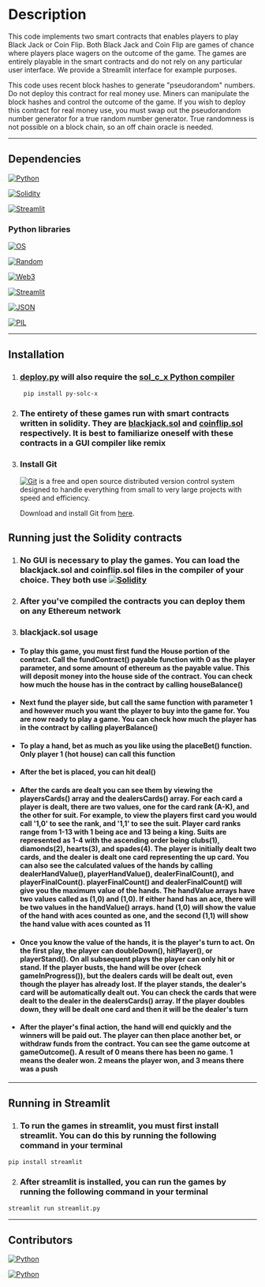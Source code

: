 # Description

This code implements two smart contracts that enables players to play Black Jack or Coin Flip.  Both Black Jack and Coin Flip are games of chance where players place wagers on the outcome of the game.  The games are entirely playable in the smart contracts and do not rely on any particular user interface.  We provide a Streamlit interface for example purposes.

This code uses recent block hashes to generate "pseudorandom" numbers.  Do not deploy this contract for real money use.  Miners can manipulate the block hashes and control the outcome of the game.  If you wish to deploy this contract for real money use, you must swap out the pseudorandom number generator for a true random number generator.  True randomness is not possible on a block chain, so an off chain oracle is needed.  

---

## Dependencies

[![Python](https://img.shields.io/badge/Python-3.9.12-blue)](https://www.python.org/downloads/release/python-3912/)

[![Solidity](https://img.shields.io/badge/Solidity-0.8.17-blue)](https://docs.soliditylang.org/en/v0.8.9/)

[![Streamlit](https://img.shields.io/badge/Streamlit-0.88.0-blue)](https://docs.streamlit.io/en/stable/)

### Python libraries

[![OS](https://img.shields.io/badge/OS-Windows%2010%20Pro%20x64-blue)](https://www.microsoft.com/en-us/software-download/windows10)

[![Random](https://img.shields.io/badge/Random_Number-0.0.3-blue)](https://pypi.org/project/random-number/)

[![Web3](https://img.shields.io/badge/Web3-5.24.0-blue)](https://web3py.readthedocs.io/en/stable/)

[![Streamlit](https://img.shields.io/badge/Streamlit-0.88.0-blue)](https://docs.streamlit.io/en/stable/)

[![JSON](https://img.shields.io/badge/Json-2.0.9-blue)](https://docs.python.org/3/library/json.html)

[![PIL](https://img.shields.io/badge/PIL-1.1.6-blue)](https://pypi.org/project/PIL/)

---

## Installation

1. ###  [deploy.py](https://github.com/davidlampach/blackjack_solidity/blob/master/deploy.py) will also require the [sol_c_x Python compiler](https://solcx.readthedocs.io/en/latest/)

        pip install py-solc-x

2. ### The entirety of these games run with smart contracts written in solidity.  They are [blackjack.sol](https://github.com/davidlampach/blackjack_solidity/blob/master/blackjack.sol) and [coinflip.sol](https://github.com/davidlampach/blackjack_solidity/blob/master/blackjack.sol) respectively.  It is best to familiarize oneself with these contracts in a GUI compiler like remix  

3. ### Install Git

   [![Git](https://img.shields.io/badge/Git-2.33.1-blue)](https://git-scm.com/downloads) is a free and open source distributed version control system designed to handle everything from small to very large projects with speed and efficiency.

   Download and install Git from [here](https://git-scm.com/downloads).

## Running just the Solidity contracts

1. ### No GUI is necessary to play the games.  You can load the blackjack.sol and coinflip.sol files in the compiler of your choice.  They both use [![Solidity](https://img.shields.io/badge/Solidity-0.8.17-blue)](https://docs.soliditylang.org/en/v0.8.9/)

2. ### After you've compiled the contracts you can deploy them on any Ethereum network

3. ### blackjack.sol usage

- #### To play this game, you must first fund the House portion of the contract.  Call the fundContract() payable function with 0 as the player parameter, and some amount of ethereum as the payable value.  This will deposit money into the house side of the contract.  You can check how much the house has in the contract by calling houseBalance()  

- #### Next fund the player side, but call the same function with parameter 1 and however much you want the player to buy into the game for.  You are now ready to play a game.  You can check how much the player has in the contract by calling playerBalance()

- #### To play a hand, bet as much as you like using the placeBet() function.  Only player 1 (hot house) can call this function

- #### After the bet is placed, you can hit deal()

- #### After the cards are dealt you can see them by viewing the playersCards() array and the dealersCards() array.  For each card a player is dealt, there are two values, one for the card rank (A-K), and the other for suit.  For example, to view the players first card you would call '1,0' to see the rank, and '1,1' to see the suit.  Player card ranks range from 1-13 with 1 being ace and 13 being a king.  Suits are represented as 1-4 with the ascending order being clubs(1), diamonds(2), hearts(3), and spades(4).  The player is initially dealt two cards, and the dealer is dealt one card representing the up card.  You can also see the calculated values of the hands by calling dealerHandValue(), playerHandValue(), dealerFinalCount(), and playerFinalCount().  playerFinalCount() and dealerFinalCount() will give you the maximum value of the hands.  The handValue arrays have two values called as (1,0) and (1,0).  If either hand has an ace, there will be two values in the handValue() arrays.  hand (1,0) will show the value of the hand with aces counted as one, and the second (1,1) will show the hand value with aces counted as 11

- #### Once you know the value of the hands, it is the player's turn to act.  On the first play, the player can doubleDown(), hitPlayer(), or playerStand().  On all subsequent plays the player can only hit or stand.  If the player busts, the hand will be over (check gameInProgress()), but the dealers cards will be dealt out, even though the player has already lost.  If the player stands, the dealer's card will be automatically dealt out.  You can check the cards that were dealt to the dealer in the dealersCards() array.   If the player doubles down, they will be dealt one card and then it will be the dealer's turn  

- #### After the player's final action, the hand will end quickly and the winners will be paid out.  The player can then place another bet, or withdraw funds from the contract.  You can see the game outcome at gameOutcome().  A result of 0 means there has been no game.  1 means the dealer won.  2 means the player won, and 3 means there was a push

---

## Running in Streamlit

1. ### To run the games in streamlit, you must first install streamlit.  You can do this by running the following command in your terminal

```bash
pip install streamlit
```

2. ### After streamlit is installed, you can run the games by running the following command in your terminal

```bash
streamlit run streamlit.py
```

---

## Contributors

[![Python](https://img.shields.io/badge/David_Lampach-LinkedIn-blue)](https://www.linkedin.com/in/david-lampach-1b21133a/)

[![Python](https://img.shields.io/badge/Michael_Dionne-LinkedIn-blue)](https://www.linkedin.com/in/michael-dionne-b2a1b61b/)
